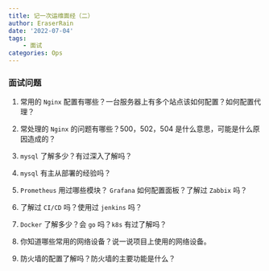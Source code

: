 ```yaml
---
title: 记一次运维面经（二）
author: EraserRain
date: '2022-07-04'
tags: 
    - 面试
categories: Ops
---
```


### 面试问题
1. 常用的 `Nginx` 配置有哪些？一台服务器上有多个站点该如何配置？如何配置代理？
   
2. 常处理的 `Nginx` 的问题有哪些？500，502，504 是什么意思，可能是什么原因造成的？

3. `mysql` 了解多少？有过深入了解吗？

4. `mysql` 有主从部署的经验吗？

5. `Prometheus` 用过哪些模块？ `Grafana` 如何配置面板？了解过 `Zabbix` 吗？

6. 了解过 `CI/CD` 吗？使用过 `jenkins` 吗？ 
   
7. `Docker` 了解多少？会 `go` 吗？`k8s` 有过了解吗？

8. 你知道哪些常用的网络设备？说一说项目上使用的网络设备。

9. 防火墙的配置了解吗？防火墙的主要功能是什么？